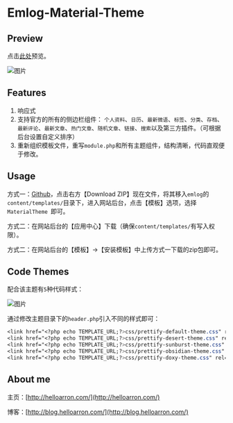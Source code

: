 # Emlog-Material-Theme

## Preview

点击[此处](http://oblog.helloarron.com/)预览。

![图片](http://7rfkwd.com1.z0.glb.clouddn.com/preview.jpg)

## Features

1. 响应式
2. 支持官方的所有的侧边栏组件：
	`个人资料`、`日历`、`最新微语`、`标签`、`分类`、`存档`、`最新评论`、`最新文章`、`热门文章`、`随机文章`、`链接`、`搜索`以及第三方插件。（可根据后台设置自定义排序）
3. 重新组织模板文件，重写`module.php`和所有主题组件，结构清晰，代码直观便于修改。

## Usage

方式一：[Github](https://github.com/ArronYR/emlog-material-theme)，点击右方【Download ZIP】现在文件，将其移入`emlog`的`content/templates/`目录下，进入网站后台，点击【模板】选项，选择`MaterialTheme `即可。

方式二：在网站后台的【应用中心】下载（确保`content/templates/`有写入权限）。

方式二：在网站后台的【模板】->【安装模板】中上传方式一下载的zip包即可。

## Code Themes

配合该主题有`5`种代码样式：

![图片](http://7rfkwd.com1.z0.glb.clouddn.com/Prettify%20Themes%20Gallery.png)

通过修改主题目录下的`header.php`引入不同的样式即可：

```css
<link href="<?php echo TEMPLATE_URL;?>css/prettify-default-theme.css" rel="stylesheet">
<link href="<?php echo TEMPLATE_URL;?>css/prettify-desert-theme.css" rel="stylesheet">
<link href="<?php echo TEMPLATE_URL;?>css/prettify-sunburst-theme.css" rel="stylesheet">
<link href="<?php echo TEMPLATE_URL;?>css/prettify-obsidian-theme.css" rel="stylesheet">
<link href="<?php echo TEMPLATE_URL;?>css/prettify-doxy-theme.css" rel="stylesheet">
```

## About me

主页：[http://helloarron.com/](http://helloarron.com/)

博客：[http://blog.helloarron.com/](http://blog.helloarron.com/)


